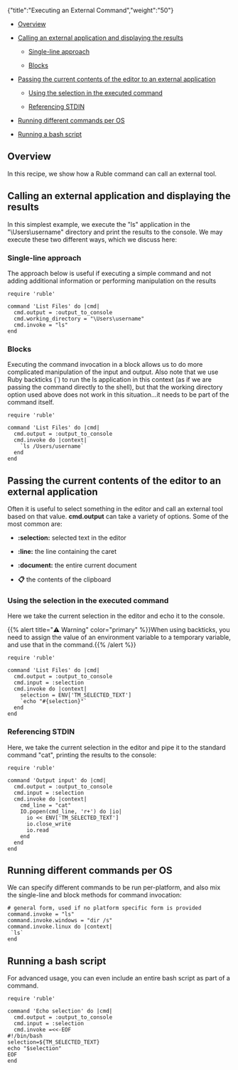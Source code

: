 {"title":"Executing an External Command","weight":"50"}

* [Overview](#overview)

* [Calling an external application and displaying the results](#calling-an-external-application-and-displaying-the-results)

    * [Single-line approach](#single-line-approach)

    * [Blocks](#blocks)

* [Passing the current contents of the editor to an external application](#passing-the-current-contents-of-the-editor-to-an-external-application)

    * [Using the selection in the executed command](#using-the-selection-in-the-executed-command)

    * [Referencing STDIN](#referencing-stdin)

* [Running different commands per OS](#running-different-commands-per-os)

* [Running a bash script](#running-a-bash-script)

## Overview

In this recipe, we show how a Ruble command can call an external tool.

## Calling an external application and displaying the results

In this simplest example, we execute the "ls" application in the "\\Users\\username" directory and print the results to the console. We may execute these two different ways, which we discuss here:

### Single-line approach

The approach below is useful if executing a simple command and not adding additional information or performing manipulation on the results

```
require 'ruble'

command 'List Files' do |cmd|
  cmd.output = :output_to_console
  cmd.working_directory = "\Users\username"
  cmd.invoke = "ls"
end
```

### Blocks

Executing the command invocation in a block allows us to do more complicated manipulation of the input and output. Also note that we use Ruby backticks (\`) to run the ls application in this context (as if we are passing the command directly to the shell), but that the working directory option used above does not work in this situation...it needs to be part of the command itself.

```
require 'ruble'

command 'List Files' do |cmd|
  cmd.output = :output_to_console
  cmd.invoke do |context|
    `ls /Users/username`
  end
end
```

## Passing the current contents of the editor to an external application

Often it is useful to select something in the editor and call an external tool based on that value. **cmd.output** can take a variety of options. Some of the most common are:

* **:selection:** selected text in the editor

* **:line:** the line containing the caret

* **:document:** the entire current document

* **:clipboard:** the contents of the clipboard

### Using the selection in the executed command

Here we take the current selection in the editor and echo it to the console.

{{% alert title="⚠️ Warning" color="primary" %}}When using backticks, you need to assign the value of an environment variable to a temporary variable, and use that in the command.{{% /alert %}}

```
require 'ruble'

command 'List Files' do |cmd|
  cmd.output = :output_to_console
  cmd.input = :selection
  cmd.invoke do |context|
    selection = ENV['TM_SELECTED_TEXT']
    `echo "#{selection}"`
  end
end
```

### Referencing STDIN

Here, we take the current selection in the editor and pipe it to the standard command "cat", printing the results to the console:

```
require 'ruble'

command 'Output input' do |cmd|
  cmd.output = :output_to_console
  cmd.input = :selection
  cmd.invoke do |context|
    cmd_line = "cat"
    IO.popen(cmd_line, 'r+') do |io|
      io << ENV['TM_SELECTED_TEXT']
      io.close_write
      io.read
    end
  end
end
```

## Running different commands per OS

We can specify different commands to be run per-platform, and also mix the single-line and block methods for command invocation:

```
# general form, used if no platform specific form is provided
command.invoke = "ls"
command.invoke.windows = "dir /s"
command.invoke.linux do |context|
 `ls`
end
```

## Running a bash script

For advanced usage, you can even include an entire bash script as part of a command.

```
require 'ruble'

command 'Echo selection' do |cmd|
  cmd.output = :output_to_console
  cmd.input = :selection
  cmd.invoke =<<-EOF
#!/bin/bash
selection=${TM_SELECTED_TEXT}
echo "$selection"
EOF
end
```
